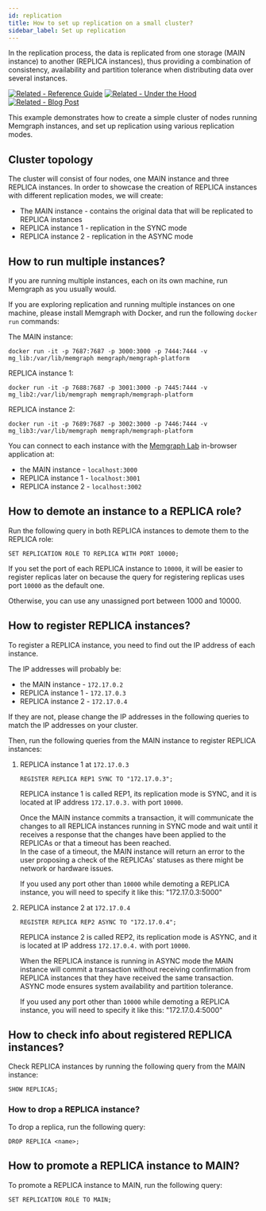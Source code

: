 ```yaml
---
id: replication
title: How to set up replication on a small cluster?
sidebar_label: Set up replication
---
```


In the replication process, the data is replicated from one storage (MAIN
instance) to another (REPLICA instances), thus providing a combination of
consistency, availability and partition tolerance when distributing data over
several instances.

[![Related - Reference
Guide](https://img.shields.io/static/v1?label=Related&message=Reference%20Guide&color=yellow&style=for-the-badge)](/reference-guide/replication.md)
[![Related - Under the
Hood](https://img.shields.io/static/v1?label=Related&message=Under%20the%20hood&color=orange&style=for-the-badge)](/under-the-hood/replication.md)
[![Related - Blog
Post](https://img.shields.io/static/v1?label=Related&message=Blog%20post&color=9C59DB&style=for-the-badge)](https://memgraph.com/blog/implementing-data-replication)

This example demonstrates how to create a simple cluster of nodes running
Memgraph instances, and set up replication using various replication modes.

## Cluster topology

The cluster will consist of four nodes, one MAIN instance and three REPLICA
instances. In order to showcase the creation of REPLICA instances with different
replication modes, we will create:

- The MAIN instance - contains the original data that will be replicated to
  REPLICA instances
- REPLICA instance 1 - replication in the SYNC mode
- REPLICA instance 2 - replication in the ASYNC mode

## How to run multiple instances?

If you are running multiple instances, each on its own machine, run Memgraph as
you usually would.

If you are exploring replication and running multiple instances on one machine,
please install Memgraph with Docker, and run the following `docker run`
commands:

The MAIN instance:

```
docker run -it -p 7687:7687 -p 3000:3000 -p 7444:7444 -v mg_lib:/var/lib/memgraph memgraph/memgraph-platform
```

REPLICA instance 1:

```
docker run -it -p 7688:7687 -p 3001:3000 -p 7445:7444 -v mg_lib2:/var/lib/memgraph memgraph/memgraph-platform
```

REPLICA instance 2:

```
docker run -it -p 7689:7687 -p 3002:3000 -p 7446:7444 -v mg_lib3:/var/lib/memgraph memgraph/memgraph-platform
```

You can connect to each instance with the [Memgraph Lab](/memgraph-lab)
in-browser application at:

- the MAIN instance - `localhost:3000`
- REPLICA instance 1 - `localhost:3001`
- REPLICA instance 2 - `localhost:3002`

## How to demote an instance to a REPLICA role?

Run the following query in both REPLICA instances to demote them to the
REPLICA role:

```
SET REPLICATION ROLE TO REPLICA WITH PORT 10000;
```

If you set the port of each REPLICA instance to `10000`, it will be easier to
register replicas later on because the query for registering replicas uses port
`10000` as the default one.

Otherwise, you can use any unassigned port between 1000 and 10000.

## How to register REPLICA instances?

To register a REPLICA instance, you need to find out the IP address of each
instance.

The IP addresses will probably be:

- the MAIN instance - `172.17.0.2`
- REPLICA instance 1 - `172.17.0.3`
- REPLICA instance 2 - `172.17.0.4`

If they are not, please change the IP addresses in the following queries to
match the IP addresses on your cluster.

Then, run the following queries from the MAIN instance to register REPLICA
instances:

1. REPLICA instance 1 at `172.17.0.3`

   ```
   REGISTER REPLICA REP1 SYNC TO "172.17.0.3";
   ```

   REPLICA instance 1 is called REP1, its replication mode is SYNC, and it is
   located at IP address `172.17.0.3.` with port `10000`.

   Once the MAIN instance commits a transaction, it will
   communicate the changes to all REPLICA instances running 
   in SYNC mode and wait until it receives a response that the changes have been applied to the REPLICAs or that a timeout has been reached. <br/>
   In the case of a timeout, the MAIN instance will return an error to the user proposing a check of the 
   REPLICAs' statuses as there might be network or hardware issues.

   If you used any port other than `10000` while demoting a REPLICA instance,
   you will need to specify it like this: "172.17.0.3:5000"

2. REPLICA instance 2 at `172.17.0.4`

   ```
   REGISTER REPLICA REP2 ASYNC TO "172.17.0.4";
   ```

   REPLICA instance 2 is called REP2, its replication mode is ASYNC, and it is
   located at IP address `172.17.0.4.` with port `10000`.

   When the REPLICA instance is running in ASYNC mode the MAIN instance will
   commit a transaction without receiving confirmation from REPLICA instances
   that they have received the same transaction. ASYNC mode ensures system
   availability and partition tolerance.

   If you used any port other than `10000` while demoting a REPLICA instance,
   you will need to specify it like this: "172.17.0.4:5000"

## How to check info about registered REPLICA instances?

Check REPLICA instances by running the following query from the MAIN
instance:

```
SHOW REPLICAS;
```

### How to drop a REPLICA instance?

To drop a replica, run the following query:

```plaintext
DROP REPLICA <name>;
```

## How to promote a REPLICA instance to MAIN?

To promote a REPLICA instance to MAIN, run the following query:

```plaintext
SET REPLICATION ROLE TO MAIN;
```
